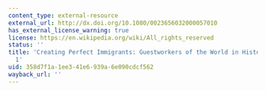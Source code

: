 ```yaml
---
content_type: external-resource
external_url: http://dx.doi.org/10.1080/0023656032000057010
has_external_license_warning: true
license: https://en.wikipedia.org/wiki/All_rights_reserved
status: ''
title: 'Creating Perfect Immigrants: Guestworkers of the World in Historical Perspective
  1'
uid: 358d7f1a-1ee3-41e6-939a-6e090cdcf562
wayback_url: ''
---
```

